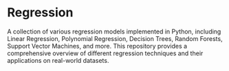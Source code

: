 # Regression
A collection of various regression models implemented in Python, including Linear Regression, Polynomial Regression, Decision Trees, Random Forests, Support Vector Machines, and more. This repository provides a comprehensive overview of different regression techniques and their applications on real-world datasets.
